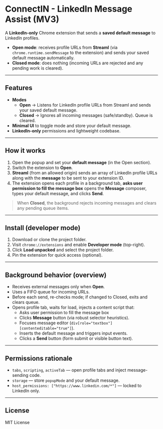 # ConnectIN - LinkedIn Message Assist (MV3)

A **LinkedIn-only** Chrome extension that sends a **saved default message** to LinkedIn profiles.

- **Open mode**: receives profile URLs from **Streaml** (via `chrome.runtime.sendMessage` to the extension) and sends your saved default message automatically.
- **Closed mode**: does nothing (incoming URLs are rejected and any pending work is cleared).

---

## Features

- **Modes**
  - **Open** → Listens for LinkedIn profile URLs from Streaml and sends your saved default message.
  - **Closed** → Ignores all incoming messages (safe/standby). Queue is cleared.
- **Minimal UI** to toggle mode and store your default message.
- **LinkedIn-only** permissions and lightweight codebase.

---

## How it works

1. Open the popup and set your **default message** (in the Open section).
2. Switch the extension to **Open**.
3. **Streaml** (from an allowed origin) sends an array of LinkedIn profile URLs along with the **message** to be sent to your extension ID.
4. The extension opens each profile in a background tab, **asks user permission to fill the message box** opens the **Message** composer, types your default message, and clicks **Send**.

> When **Closed**, the background rejects incoming messages and clears any pending queue items.

---

## Install (developer mode)

1. Download or clone the project folder.
2. Visit `chrome://extensions` and enable **Developer mode** (top-right).
3. Click **Load unpacked** and select the project folder.
4. Pin the extension for quick access (optional).

---

## Background behavior (overview)

- Receives external messages only when **Open**.
- Uses a FIFO queue for incoming URLs.
- Before each send, re-checks mode; if changed to Closed, exits and clears queue.
- Opens profile tab, waits for load, injects a content script that:
  - Asks user permission to fill the message box
  - Clicks **Message** button (via robust selector heuristics).
  - Focuses message editor (`div[role="textbox"][contenteditable="true"]`).
  - Inserts the default message and triggers input events.
  - Clicks a **Send** button (form submit or visible button text).

---

## Permissions rationale

- `tabs`, `scripting`, `activeTab` — open profile tabs and inject message-sending code.
- `storage` — store `popupMode` and your default message.
- `host_permissions: ["https://www.linkedin.com/*"]` — locked to LinkedIn only.

---

## License

MIT License